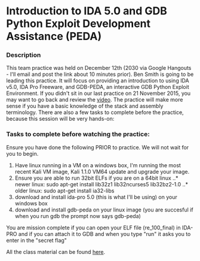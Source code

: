 Introduction to IDA 5.0 and GDB Python Exploit Development Assistance (PEDA)
======

### Description

This team practice was held on December 12th (2030 via Google Hangouts - I'll email and post the link about 10 minutes prior). Ben Smith is going to be leading this practice. It will focus on providing an introduction to using IDA v5.0, IDA Pro Freeware, and GDB-PEDA, an interactive GDB Python Exploit Environment. If you didn't sit in our last practice on 21 November 2015, you may want to go back and review the [video](https://youtu.be/PkLkOAqmNkI?t=17m50s). The practice will make more sense if you have a basic knowledge of the stack and assembly terminology. There are also a few tasks to complete before the practice, because this session will be very hands-on:

### Tasks to complete before watching the practice:
Ensure you have done the following PRIOR to practice.  We will not wait for you to begin.
1. Have linux running in a VM on a windows box, I'm running the most recent Kali VM image, Kali 1.1.0 VM64
update and upgrade your image.
2. Ensure you are able to run 32bit ELFs if you are on a 64bit linux
..* newer linux: sudo apt-get install lib32z1 lib32ncurses5 lib32bz2-1.0
..* older linux: sudo apt-get install ia32-libs
3. download and install ida-pro 5.0 (this is what I'll be using) on your windows box
4. download and install gdb-peda on your linux image (you are succesful if when you run gdb the prompt now says gdb-peda)

You are mission complete if you can open your ELF file (re_100_final) in IDA-PRO and if you can attach it to GDB and when you type "run" it asks you to enter in the "secret flag"

All the class material can be found [here](https://goo.gl/8lu5V7).
